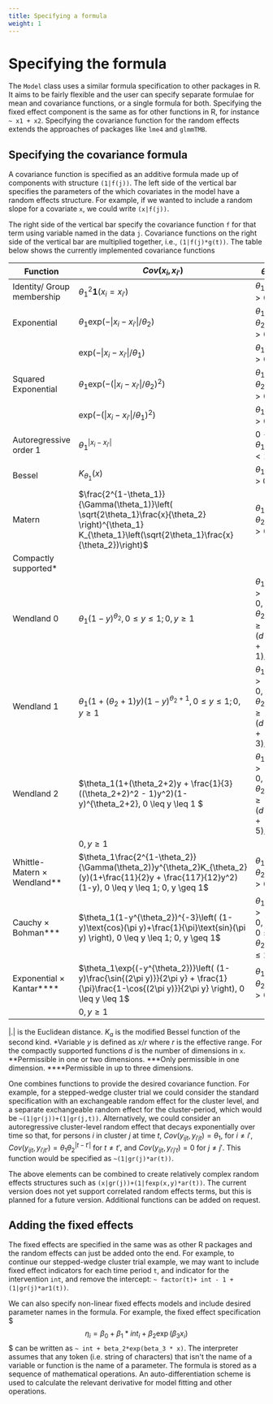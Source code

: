 ```yaml
---
title: Specifying a formula
weight: 1
---
```


# Specifying the formula
The `Model` class uses a similar formula specification to other packages in R. It aims to be fairly flexible and the user can specify separate formulae for mean and covariance functions, or a single formula for both. Specifying the fixed effect component is the same as for other functions in R, for instance `~ x1 + x2`. Specifying the covariance function for the random effects extends the approaches of packages like `lme4` and `glmmTMB`.

## Specifying the covariance formula
A covariance function is specified as an additive formula made up of components with structure `(1|f(j))`. The left side of the vertical bar specifies the parameters of the which covariates in the model have a random effects structure. For example, if we wanted to include a random slope for a covariate `x`, we could write `(x|f(j))`. 

The right side of the vertical bar specify the covariance function `f` for that term using variable named in the data `j`. Covariance functions on the right side of the vertical bar are multiplied together, i.e., `(1|f(j)*g(t))`. The table below shows the currently implemented covariance functions

| Function | $Cov(x_i,x_{i'})$ | $\theta$ | `Code` |
|----------|-------------------|----------|--------|
| Identity/ Group membership | $\theta_1^2 \mathbf{1}(x_i = x_{i'})$ | $\theta_1 > 0$ | `gr(x)` |
| Exponential | $\theta_1 \text{exp}(- \vert x_i - x_{i'}\vert / \theta_2 )$ | $\theta_1,\theta_2 > 0$ | `fexp(x)`|
| | $\text{exp}(- \vert x_i - x_{i'}\vert /\theta_1)$ | $\theta_1 > 0$ | `fexp0(x)` |
| Squared Exponential | $\theta_1 \text{exp}(- (\vert x_i - x_{i'}\vert / \theta_2)^2)$ | $\theta_1,\theta_2 > 0$ | `sqexp(x)` |
| | $\text{exp}(-( \vert x_i - x_{i'}\vert/\theta_1)^2 )$ | $\theta_1 > 0$ | `sqexp0(x)` |
| Autoregressive order 1 | $\theta_1^{\vert x_i - x_{i'} \vert}$ | $0 < \theta_1 < 1$ | `ar1(x)` |
| Bessel | $K_{\theta_1}(x)$ | $\theta_1$ > 0 | `bessel(x)` |
| Matern | $\frac{2^{1-\theta_1}}{\Gamma(\theta_1)}\left( \sqrt{2\theta_1}\frac{x}{\theta_2} \right)^{\theta_1} K_{\theta_1}\left(\sqrt{2\theta_1}\frac{x}{\theta_2})\right)$ | $\theta_1,\theta_2 > 0$ | `matern(x)` |
| Compactly supported* | || |
| Wendland 0 | $\theta_1(1-y)^{\theta_2}, 0 \leq y \leq 1; 0, y \geq 1$ | $\theta_1>0, \theta_2 \geq (d+1)/2$ | `wend0(x)` |
| Wendland 1 | $\theta_1(1+(\theta_2+1)y)(1-y)^{\theta_2+1}, 0 \leq y \leq 1; 0, y \geq 1$ | $\theta_1>0, \theta_2 \geq (d+3)/2$ | `wend1(x)` |
| Wendland 2 | $\theta_1(1+(\theta_2+2)y + \frac{1}{3}((\theta_2+2)^2 - 1)y^2)(1-y)^{\theta_2+2}, 0 \leq y \leq 1 $ | $\theta_1>0,\theta_2 \geq (d+5)/2$ | `wend1(x)` |
| | $0, y \geq 1$ | | |
| Whittle-Matern $\times$ Wendland** | $\theta_1\frac{2^{1-\theta_2}}{\Gamma(\theta_2)}y^{\theta_2}K_{\theta_2}(y)(1+\frac{11}{2}y + \frac{117}{12}y^2)(1-y), 0 \leq y \leq 1; 0, y \geq 1$ | $\theta_1,\theta_2 > 0$ | `prodwm(x)` |
| Cauchy $\times$ Bohman*** | $\theta_1(1-y^{\theta_2})^{-3}\left( (1-y)\text{cos}(\pi y)+\frac{1}{\pi}\text{sin}(\pi y) \right), 0 \leq y \leq 1; 0, y \geq 1$ | $\theta_1>0, 0 \leq \theta_2 \leq 2$ | `prodcb(x)` |
| Exponential $\times$ Kantar**** | $\theta_1\exp{(-y^{\theta_2})}\left( (1-y)\frac{\sin{(2\pi y)}}{2\pi y} + \frac{1}{\pi}\frac{1-\cos{(2\pi y)}}{2\pi y} \right), 0 \leq y \leq 1$ | $\theta_1,\theta_2 > 0$ | `prodek(x)` |
| | $0, y \geq 1$ | | |

$\vert . \vert$ is the Euclidean distance. $K_a$ is the modified Bessel function of the second kind. 
*Variable $y$ is defined as $x/r$ where $r$ is the effective range. For the compactly supported functions $d$ is the number of dimensions in `x`. 
**Permissible in one or two dimensions. ***Only permissible in one dimension. ****Permissible in up to three dimensions.

One combines functions to provide the desired covariance function. For example, for a stepped-wedge cluster trial we could consider the standard specification with an exchangeable random effect for the cluster level, and a separate exchangeable random effect for the cluster-period, which would be `~(1|gr(j))+(1|gr(j,t))`. Alternatively, we could consider an autoregressive cluster-level random effect that decays exponentially over time so that, for persons $i$ in cluster $j$ at time $t$, $Cov(y_{ijt},y_{i'jt}) = \theta_1$, for $i\neq i'$, $Cov(y_{ijt},y_{i'jt'}) = \theta_1 \theta_2^{\vert t-t' \vert}$ for $t \neq t'$, and $Cov(y_{ijt},y_{i'j't}) = 0$ for $j \neq j'$. This function would be specified as `~(1|gr(j)*ar(t))`.

The above elements can be combined to create relatively complex random effects structures such as `(x|gr(j))+(1|fexp(x,y)*ar(t))`. The current version does not yet support correlated random effects terms, but this is planned for a future version. Additional functions can be added on request.

## Adding the fixed effects
The fixed effects are specified in the same was as other R packages and the random effects can just be added onto the end. For example, to continue our stepped-wedge cluster trial example, we may want to include fixed effect indicators for each time period `t`, and indicator for the intervention `int`, and remove the intercept: `~ factor(t)+ int - 1 + (1|gr(j)*ar1(t))`.

We can also specify non-linear fixed effects models and include desired parameter names in the formula. For example, the fixed effect specification
$$$
\eta_i = \beta_0 + \beta_1*int_i + \beta_2\exp(\beta_3 x_i)
$$$
can be written as `~ int + beta_2*exp(beta_3 * x)`. The interpreter assumes that any token (i.e. string of characters) that isn't the name of a variable or function is the name of a parameter. The formula is stored as a sequence of mathematical operations. An auto-differentiation scheme is used to calculate the relevant derivative for model fitting and other operations.

